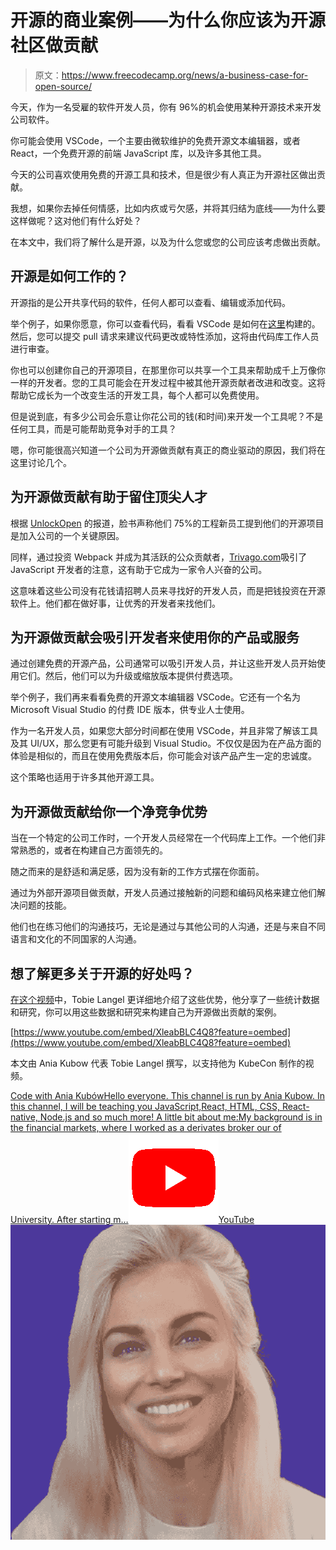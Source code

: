 # 开源的商业案例——为什么你应该为开源社区做贡献

> 原文：<https://www.freecodecamp.org/news/a-business-case-for-open-source/>

今天，作为一名受雇的软件开发人员，你有 96%的机会使用某种开源技术来开发公司软件。

你可能会使用 VSCode，一个主要由微软维护的免费开源文本编辑器，或者 React，一个免费开源的前端 JavaScript 库，以及许多其他工具。

今天的公司喜欢使用免费的开源工具和技术，但是很少有人真正为开源社区做出贡献。

我想，如果你去掉任何情感，比如内疚或亏欠感，并将其归结为底线——为什么要这样做呢？这对他们有什么好处？

在本文中，我们将了解什么是开源，以及为什么您或您的公司应该考虑做出贡献。

## 开源是如何工作的？

开源指的是公开共享代码的软件，任何人都可以查看、编辑或添加代码。

举个例子，如果你愿意，你可以查看代码，看看 VSCode 是如何在[这里](https://github.com/microsoft/vscode)构建的。然后，您可以提交 pull 请求来建议代码更改或特性添加，这将由代码库工作人员进行审查。

你也可以创建你自己的开源项目，在那里你可以共享一个工具来帮助成千上万像你一样的开发者。您的工具可能会在开发过程中被其他开源贡献者改进和改变。这将帮助它成长为一个改变生活的开发工具，每个人都可以免费使用。

但是说到底，有多少公司会乐意让你花公司的钱(和时间)来开发一个工具呢？不是任何工具，而是可能帮助竞争对手的工具？

嗯，你可能很高兴知道一个公司为开源做贡献有真正的商业驱动的原因，我们将在这里讨论几个。

## 为开源做贡献有助于留住顶尖人才

根据 [UnlockOpen](https://unlockopen.com/) 的报道，脸书声称他们 75%的工程新员工提到他们的开源项目是加入公司的一个关键原因。

同样，通过投资 Webpack 并成为其活跃的公众贡献者，[Trivago.com](http://Trivago.com)吸引了 JavaScript 开发者的注意，这有助于它成为一家令人兴奋的公司。

这意味着这些公司没有花钱请招聘人员来寻找好的开发人员，而是把钱投资在开源软件上。他们都在做好事，让优秀的开发者来找他们。

## 为开源做贡献会吸引开发者来使用你的产品或服务

通过创建免费的开源产品，公司通常可以吸引开发人员，并让这些开发人员开始使用它们。然后，他们可以为升级或缩放版本提供付费选项。

举个例子，我们再来看看免费的开源文本编辑器 VSCode。它还有一个名为 Microsoft Visual Studio 的付费 IDE 版本，供专业人士使用。

作为一名开发人员，如果您大部分时间都在使用 VSCode，并且非常了解该工具及其 UI/UX，那么您更有可能升级到 Visual Studio。不仅仅是因为在产品方面的体验是相似的，而且在使用免费版本后，你可能会对该产品产生一定的忠诚度。

这个策略也适用于许多其他开源工具。

## 为开源做贡献给你一个净竞争优势

当在一个特定的公司工作时，一个开发人员经常在一个代码库上工作。一个他们非常熟悉的，或者在构建自己方面领先的。

随之而来的是舒适和满足感，因为没有新的工作方式摆在你面前。

通过为外部开源项目做贡献，开发人员通过接触新的问题和编码风格来建立他们解决问题的技能。

他们也在练习他们的沟通技巧，无论是通过与其他公司的人沟通，还是与来自不同语言和文化的不同国家的人沟通。

## 想了解更多关于开源的好处吗？

[在这个视频](https://www.youtube.com/watch?v=XleabBLC4Q8)中，Tobie Langel 更详细地介绍了这些优势，他分享了一些统计数据和研究，你可以用这些数据和研究来构建自己为开源做出贡献的案例。

[https://www.youtube.com/embed/XleabBLC4Q8?feature=oembed](https://www.youtube.com/embed/XleabBLC4Q8?feature=oembed)

本文由 Ania Kubow 代表 Tobie Langel 撰写，以支持他为 KubeCon 制作的视频。

[Code with Ania KubówHello everyone. This channel is run by Ania Kubow. In this channel, I will be teaching you JavaScript,React, HTML, CSS, React-native, Node.js and so much more! A little bit about me:My background is in the financial markets, where I worked as a derivates broker our of University. After starting m…![favicon_144](img/3c00d8e1cae0b4d3ddd1219afa7413dc.png)YouTube![AAUvwnjSRt8sIbeM7P--pHoUDh67sDhaNTCMF_XiNOCvUw=s900-c-k-c0x00ffffff-no-rj](img/419b78372ca0ca37fd9d01d8ade672c6.png)](https://www.youtube.com/channel/UC5DNytAJ6_FISueUfzZCVsw)